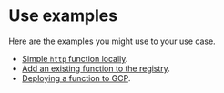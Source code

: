 # Use examples

Here are the examples you might use to your use case.

* [Simple `http` function locally](examples/http_function.md).
* [Add an existing function to the registry](examples/add_existing_function.md).
* [Deploying a function to GCP](examples/deploying_to_gcp.md).

